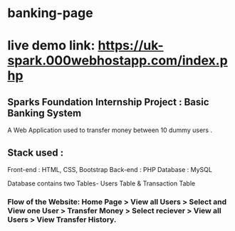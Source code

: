 # banking-page

# live demo link:   https://uk-spark.000webhostapp.com/index.php

## Sparks Foundation Internship Project : Basic Banking System
A Web Application used to transfer money between 10 dummy users .

## Stack used :
Front-end : HTML, CSS, Bootstrap 
Back-end : PHP Database : MySQL

Database contains two Tables- Users Table & Transaction Table

### Flow of the Website: Home Page > View all Users > Select and View one User > Transfer Money > Select reciever > View all Users > View Transfer History.
